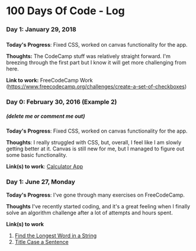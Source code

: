 # 100 Days Of Code - Log

### Day 1: January 29, 2018 
##### 

**Today's Progress**: Fixed CSS, worked on canvas functionality for the app.

**Thoughts:** The CodeCamp stuff was relatively straight forward. I'm breezing through the first part but I know it will get more challenging from here.

**Link to work:** FreeCodeCamp Work (https://www.freecodecamp.org/challenges/create-a-set-of-checkboxes)


### Day 0: February 30, 2016 (Example 2)
##### (delete me or comment me out)

**Today's Progress**: Fixed CSS, worked on canvas functionality for the app.

**Thoughts**: I really struggled with CSS, but, overall, I feel like I am slowly getting better at it. Canvas is still new for me, but I managed to figure out some basic functionality.

**Link(s) to work**: [Calculator App](http://www.example.com)


### Day 1: June 27, Monday

**Today's Progress**: I've gone through many exercises on FreeCodeCamp.

**Thoughts** I've recently started coding, and it's a great feeling when I finally solve an algorithm challenge after a lot of attempts and hours spent.

**Link(s) to work**
1. [Find the Longest Word in a String](https://www.freecodecamp.com/challenges/find-the-longest-word-in-a-string)
2. [Title Case a Sentence](https://www.freecodecamp.com/challenges/title-case-a-sentence)

